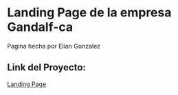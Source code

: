 # Landing Page de la empresa Gandalf-ca

Pagina hecha por Elian Gonzalez

## Link del Proyecto:

[Landing Page](https://Elian-Gonzalez2000.github.io/Gandalf-ca/)

